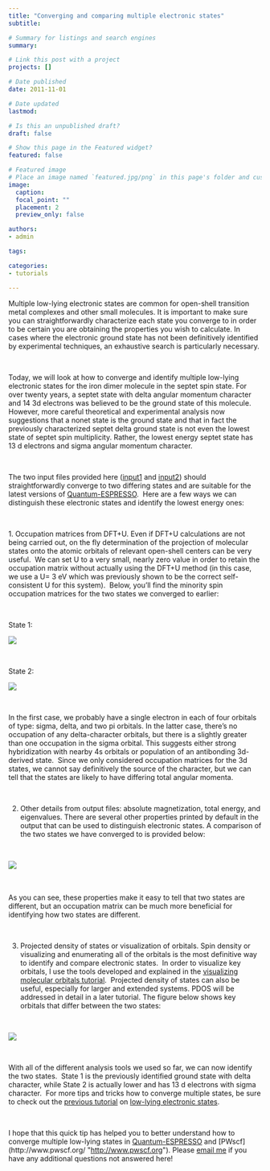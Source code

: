 ```yaml
---
title: "Converging and comparing multiple electronic states"
subtitle: 

# Summary for listings and search engines
summary: 

# Link this post with a project
projects: []

# Date published
date: 2011-11-01

# Date updated
lastmod: 

# Is this an unpublished draft?
draft: false

# Show this page in the Featured widget?
featured: false

# Featured image
# Place an image named `featured.jpg/png` in this page's folder and customize its options here.
image:
  caption: 
  focal_point: ""
  placement: 2
  preview_only: false

authors:
- admin

tags:

categories:
- tutorials

---
```

Multiple low-lying electronic states are common for open-shell transition metal complexes and other small molecules. It is important to make sure you can straightforwardly characterize each state you converge to in order to be certain you are obtaining the properties you wish to calculate. In cases where the electronic ground state has not been definitively identified by experimental techniques, an exhaustive search is particularly necessary.


 


Today, we will look at how to converge and identify multiple low-lying electronic states for the iron dimer molecule in the septet spin state. For over twenty years, a septet state with delta angular momentum character and 14 3d electrons was believed to be the ground state of this molecule.  However, more careful theoretical and experimental analysis now suggestions that a nonet state is the ground state and that in fact the previously characterized septet delta ground state is not even the lowest state of septet spin multiplicity. Rather, the lowest energy septet state has 13 d electrons and sigma angular momentum character. 


 


The two input files provided here ([input1](../sites/default/files/Tutorials/state1.in) and [input2](../sites/default/files/Tutorials/state2.in)) should straightforwardly converge to two differing states and are suitable for the latest versions of [Quantum-ESPRESSO](http://qe-forge.org/gf/project/q-e/ "Quantum-ESPRESSO").  Here are a few ways we can distinguish these electronic states and identify the lowest energy ones:


 


1. Occupation matrices from DFT+U. Even if DFT+U calculations are not being carried out, on the fly determination of the projection of molecular states onto the atomic orbitals of relevant open-shell centers can be very useful.  We can set U to a very small, nearly zero value in order to retain the occupation matrix without actually using the DFT+U method (in this case, we use a U= 3 eV which was previously shown to be the correct self-consistent U for this system).  Below, you’ll find the minority spin occupation matrices for the two states we converged to earlier:  


 


State 1:



![](/sites/default/files/occmat1.png)

 


State 2:



![](/sites/default/files/occmat2.png)

 


In the first case, we probably have a single electron in each of four orbitals of type: sigma, delta, and two pi orbitals. In the latter case, there’s no occupation of any delta-character orbitals, but there is a slightly greater than one occupation in the sigma orbital. This suggests either strong hybridization with nearby 4s orbitals or population of an antibonding 3d-derived state.  Since we only considered occupation matrices for the 3d states, we cannot say definitively the source of the character, but we can tell that the states are likely to have differing total angular momenta.  


 


2. Other details from output files: absolute magnetization, total energy, and eigenvalues. There are several other properties printed by default in the output that can be used to distinguish electronic states. A comparison of the two states we have converged to is provided below:  



 



![](/sites/default/files/property-table.jpg)
   



 


As you can see, these properties make it easy to tell that two states are different, but an occupation matrix can be much more beneficial for identifying how two states are different.  



 


3. Projected density of states or visualization of orbitals. Spin density or visualizing and enumerating all of the orbitals is the most definitive way to identify and compare electronic states.  In order to visualize key orbitals, I use the tools developed and explained in the [visualizing molecular orbitals tutorial](visualizing-molecular-orbitals "Visualizing molecular orbitals").  Projected density of states can also be useful, especially for larger and extended systems. PDOS will be addressed in detail in a later tutorial. The figure below shows key orbitals that differ between the two states:


 



![](/sites/default/files/orbitals-homos.png)

 


With all of the different analysis tools we used so far, we can now identify the two states.  State 1 is the previously identified ground state with delta character, while State 2 is actually lower and has 13 d electrons with sigma character.  For more tips and tricks how to converge multiple states, be sure to check out the [previous tutorial](low-lying-electronic-states "Low-lying electronic states") on [low-lying electronic states](low-lying-electronic-states "Low-lying electronic states"). 


 


I hope that this quick tip has helped you to better understand how to converge multiple low-lying states in [Quantum-ESPRESSO](http://www.quantum-espresso.org/ "http://www.quantum-espresso.org") and [PWscf](http://www.pwscf.org/ "http://www.pwscf.org"). Please [email me](mailto:hjkulik@mit.edu?subject=Questions%20about%20second%20low-lying%20electronic%20state%20tutorial "mailto:hjkulik@mit.edu?subject=Questions about second low-lying electronic state tutorial") if you have any additional questions not answered here!


